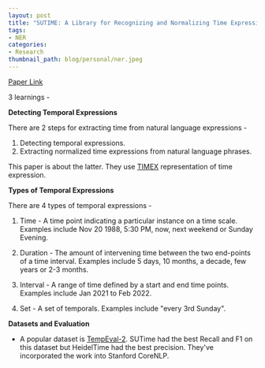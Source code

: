 ```yaml
---
layout: post
title: "SUTIME: A Library for Recognizing and Normalizing Time Expressions"
tags:
- NER
categories:
- Research
thumbnail_path: blog/personal/ner.jpeg
---
```


[Paper Link](https://nlp.stanford.edu/pubs/lrec2012-sutime.pdf)

3 learnings - 


**Detecting Temporal Expressions**

There are 2 steps for extracting time from natural language expressions - 

1. Detecting temporal expressions.
2. Extracting normalized time expressions from natural language phrases. 

This paper is about the latter. They use [TIMEX](http://www.timeml.org/publications/specs.html) representation of time expression.

**Types of Temporal Expressions**

There are 4 types of temporal expressions - 

1. Time - A time point indicating a particular instance on a time scale. Examples include Nov 20 1988, 5:30 PM, now, next weekend or Sunday Evening.

2. Duration - The amount of intervening time between the two end-points of a time interval. Examples include 5 days, 10 months, a decade, few years or 2-3 months.

3. Interval - A range of time defined by a start and end time points. Examples include Jan 2021 to Feb 2022.

4. Set - A set of temporals. Examples include "every 3rd Sunday".

**Datasets and Evaluation**

- A popular dataset is [TempEval-2](http://www.timeml.org/tempeval2/). SUTime had the best Recall and F1 on this dataset but HeidelTime had the best precision. They've incorporated the work into Stanford CoreNLP.